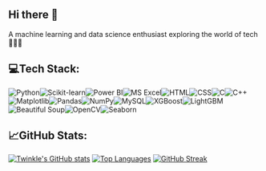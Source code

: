 ## Hi there 👋
A machine learning and data science enthusiast exploring the world of tech 👩🏻‍💻

## 💻Tech Stack:

<img src="https://img.shields.io/badge/Python-3776AB?style=for-the-badge&logo=python&logoColor=white" alt="Python" /><img src="https://img.shields.io/badge/Scikit--Learn-F7931E?style=for-the-badge&logo=scikit-learn&logoColor=white" alt="Scikit-learn" /><img src="https://img.shields.io/badge/Power%20BI-F2C811?style=for-the-badge&logo=powerbi&logoColor=black" alt="Power BI" /><img src="https://img.shields.io/badge/Excel-217346?style=for-the-badge&logo=microsoft-excel&logoColor=white" alt="MS Excel" /><img src="https://img.shields.io/badge/HTML-E34F26?style=for-the-badge&logo=html5&logoColor=white" alt="HTML" /><img src="https://img.shields.io/badge/CSS-1572B6?style=for-the-badge&logo=css3&logoColor=white" alt="CSS" /><img src="https://img.shields.io/badge/C-00599C?style=for-the-badge&logo=c&logoColor=white" alt="C" /><img src="https://img.shields.io/badge/C++-00599C?style=for-the-badge&logo=cplusplus&logoColor=white" alt="C++" /><img src="https://img.shields.io/badge/Matplotlib-FF9800?style=for-the-badge&logo=matplotlib&logoColor=white" alt="Matplotlib" /><img src="https://img.shields.io/badge/Pandas-150458?style=for-the-badge&logo=pandas&logoColor=white" alt="Pandas" /><img src="https://img.shields.io/badge/NumPy-013243?style=for-the-badge&logo=numpy&logoColor=white" alt="NumPy" /><img src="https://img.shields.io/badge/MySQL-005C84?style=for-the-badge&logo=mysql&logoColor=white" alt="MySQL" /><img src="https://img.shields.io/badge/XGBoost-800080?style=for-the-badge&logo=xgboost&logoColor=white" alt="XGBoost" /><img src="https://img.shields.io/badge/LightGBM-1E90FF?style=for-the-badge&logo=lightgbm&logoColor=white" alt="LightGBM" /><img src="https://img.shields.io/badge/Beautiful%20Soup-36454F?style=for-the-badge&logo=beautifulsoup&logoColor=white" alt="Beautiful Soup" /><img src="https://img.shields.io/badge/OpenCV-5C3EE8?style=for-the-badge&logo=opencv&logoColor=white" alt="OpenCV" /><img src="https://img.shields.io/badge/Seaborn-4C78A8?style=for-the-badge&logo=seaborn&logoColor=white" alt="Seaborn" />

## 📈GitHub Stats:

[![Twinkle's GitHub stats](https://github-readme-stats.vercel.app/api?username=twinklehandaa&show_icons=true&theme=transparent)](https://github.com/anuraghazra/github-readme-stats)
[![Top Languages](https://github-readme-stats.vercel.app/api/top-langs/?username=twinklehandaa&layout=compact&theme=transparent)](https://github.com/anuraghazra/github-readme-stats)
[![GitHub Streak](https://github-readme-streak-stats.herokuapp.com/?user=twinklehandaa&theme=transparent)](https://git.io/streak-stats)

